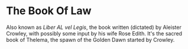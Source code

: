 # The Book Of Law

Also known as *Liber AL vel Legis*, the book written (dictated) by Aleister
Crowley, with possibly some input by his wife Rose Edith. It's the sacred
book of Thelema, the spawn of the Golden Dawn started by Crowley.
